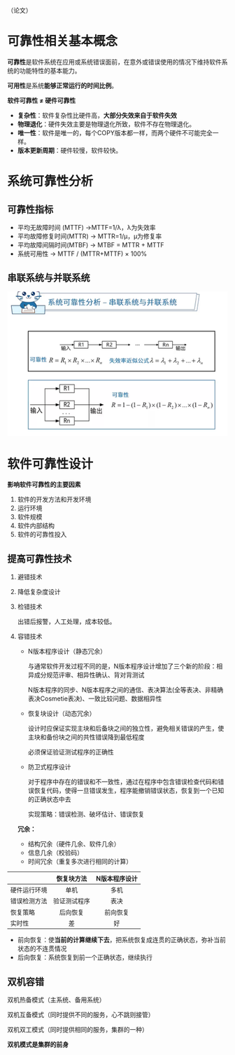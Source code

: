 （论文）

# 可靠性相关基本概念

**可靠性**是软件系统在应用或系统错误面前，在意外或错误使用的情况下维持软件系统的功能特性的基本能力。

**可用性**是系统**能够正常运行的时间比例**。



**软件可靠性 ≠ 硬件可靠性**

- **复杂性**：软件复杂性比硬件高，**大部分失效来自于软件失效**
- **物理退化**：硬件失效主要是物理退化所致，软件不存在物理退化。
- **唯一性**：软件是唯一的，每个COPY版本都一样，而两个硬件不可能完全一样。
- **版本更新周期**：硬件较慢，软件较快。



# 系统可靠性分析

## 可靠性指标

- 平均无故障时间 (MTTF) ->MTTF=1/λ，λ为失效率
- 平均故障修复时间(MTTR) -> MTTR=1/μ，μ为修复率
- 平均故障间隔时间(MTBF) -> MTBF = MTTR + MTTF
- 系统可用性 -> MTTF / (MTTR+MTTF) × 100%



## 串联系统与并联系统

![picture](./Image/12-1.jpg)



# 软件可靠性设计

**影响软件可靠性的主要因素**

1. 软件的开发方法和开发环境
2. 运行环境
3. 软件规模
4. 软件内部结构
5. 软件的可靠性投入



## 提高可靠性技术

1. 避错技术

2. 降低复杂度设计

3. 检错技术

   出错后报警，人工处理，成本较低。

4. 容错技术

   - N版本程序设计（静态冗余）

     与通常软件开发过程不同的是，N版本程序设计增加了三个新的阶段：相异成分规范评审、相异性确认、背对背测试

     N版本程序的同步、N版本程序之间的通信、表决算法(全等表决、非精确表决Cosmetie表决)、一致比较问题、数据相异性

   - 恢复块设计（动态冗余）

     设计时应保证实现主块和后备块之间的独立性，避免相关错误的产生，使主块和备份块之间的共性错误降到最低程度

     必须保证验证测试程序的正确性

   - 防卫式程序设计

     对于程序中存在的错误和不一致性，通过在程序中包含错误检查代码和错误恢复代码，使得一旦错误发生，程序能撤销错误状态，恢复到一个已知的正确状态中去

     实现策略：错误检测、破坏估计、错误恢复

   **冗余：**

   - 结构冗余（硬件几余、软件几余）
   - 信息几余（校验码）
   - 时间冗余（重复多次进行相同的计算）

|              |  恢复块方法  | N版本程序设计 |
| :----------- | :----------: | :-----------: |
| 硬件运行环境 |     单机     |     多机      |
| 错误检测方法 | 验证测试程序 |     表决      |
| 恢复策略     |   后向恢复   |   前向恢复    |
| 实时性       |      差      |      好       |

- 前向恢复：使**当前的计算继续下去**，把系统恢复成连贯的正确状态，弥补当前状态的不连贯情况
- 后向恢复：系统恢复到前一个正确状态，继续执行



## 双机容错

双机热备模式（主系统、备用系统）

双机互备模式（同时提供不同的服务，心不跳则接管）

双机双工模式（同时提供相同的服务，集群的一种）

**双机模式是集群的前身**




